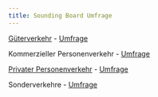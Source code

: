 ```yaml
---
title: Sounding Board Umfrage
---
```


[Güterverkehr](https://vsp.berlin/sounding-board/ccc/config_gueter) - [Umfrage](https://docs.google.com/forms/d/e/1FAIpQLSeQX_pi4OuSjQ3FViLFofk2pv3hLAIVlY2A3KnkQ72O72-KtQ/viewform?usp=share_link)

Kommerzieller Personenverkehr - [Umfrage](https://docs.google.com/forms/d/e/1FAIpQLScMfVSZmLo9a-qKRDXXRWQtMq1x4LaIvMA8Bg2BHJy9mQLrtQ/viewform?usp=share_link)

[Privater Personenverkehr](https://vsp.berlin/sounding-board/ccc/config_privaterPersonenverkehr) - [Umfrage](https://docs.google.com/forms/d/e/1FAIpQLSe5IIIVhRqfQYTDTYg02QT0a65O90_9S2ODxrgCr619LUfCWw/viewform?usp=share_link)

Sonderverkehre - [Umfrage](https://docs.google.com/forms/d/e/1FAIpQLSedma-s6waPoR9O57u3Xe9-mrnbxmtL2u7EjYjl9MGDN0Ma8A/viewform?usp=share_link)